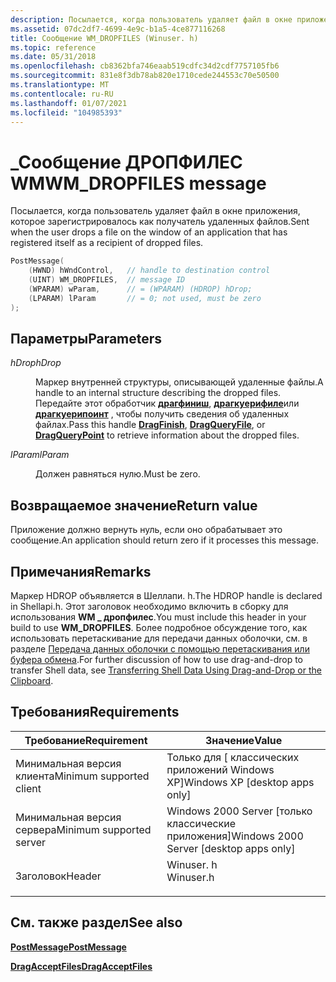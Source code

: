 ```yaml
---
description: Посылается, когда пользователь удаляет файл в окне приложения, которое зарегистрировалось как получатель удаленных файлов.
ms.assetid: 07dc2df7-4699-4e9c-b1a5-4ce877116268
title: Сообщение WM_DROPFILES (Winuser. h)
ms.topic: reference
ms.date: 05/31/2018
ms.openlocfilehash: cb8362bfa746eaab519cdfc34d2cdf7757105fb6
ms.sourcegitcommit: 831e8f3db78ab820e1710cede244553c70e50500
ms.translationtype: MT
ms.contentlocale: ru-RU
ms.lasthandoff: 01/07/2021
ms.locfileid: "104985393"
---
```

# <a name="wm_dropfiles-message"></a><span data-ttu-id="cd651-103">\_Сообщение ДРОПФИЛЕС WM</span><span class="sxs-lookup"><span data-stu-id="cd651-103">WM\_DROPFILES message</span></span>

<span data-ttu-id="cd651-104">Посылается, когда пользователь удаляет файл в окне приложения, которое зарегистрировалось как получатель удаленных файлов.</span><span class="sxs-lookup"><span data-stu-id="cd651-104">Sent when the user drops a file on the window of an application that has registered itself as a recipient of dropped files.</span></span>


```C++
PostMessage(
    (HWND) hWndControl,   // handle to destination control
    (UINT) WM_DROPFILES,  // message ID
    (WPARAM) wParam,      // = (WPARAM) (HDROP) hDrop;
    (LPARAM) lParam       // = 0; not used, must be zero 
);          
```



## <a name="parameters"></a><span data-ttu-id="cd651-105">Параметры</span><span class="sxs-lookup"><span data-stu-id="cd651-105">Parameters</span></span>

<dl> <dt>

<span data-ttu-id="cd651-106">*hDrop*</span><span class="sxs-lookup"><span data-stu-id="cd651-106">*hDrop*</span></span> 
</dt> <dd>

<span data-ttu-id="cd651-107">Маркер внутренней структуры, описывающей удаленные файлы.</span><span class="sxs-lookup"><span data-stu-id="cd651-107">A handle to an internal structure describing the dropped files.</span></span> <span data-ttu-id="cd651-108">Передайте этот обработчик [**драгфиниш**](/windows/desktop/api/Shellapi/nf-shellapi-dragfinish), [**драгкуерифиле**](/windows/desktop/api/Shellapi/nf-shellapi-dragqueryfilea)или [**драгкуерипоинт**](/windows/desktop/api/Shellapi/nf-shellapi-dragquerypoint) , чтобы получить сведения об удаленных файлах.</span><span class="sxs-lookup"><span data-stu-id="cd651-108">Pass this handle [**DragFinish**](/windows/desktop/api/Shellapi/nf-shellapi-dragfinish), [**DragQueryFile**](/windows/desktop/api/Shellapi/nf-shellapi-dragqueryfilea), or [**DragQueryPoint**](/windows/desktop/api/Shellapi/nf-shellapi-dragquerypoint) to retrieve information about the dropped files.</span></span>

</dd> <dt>

<span data-ttu-id="cd651-109">*lParam*</span><span class="sxs-lookup"><span data-stu-id="cd651-109">*lParam*</span></span> 
</dt> <dd>

<span data-ttu-id="cd651-110">Должен равняться нулю.</span><span class="sxs-lookup"><span data-stu-id="cd651-110">Must be zero.</span></span>

</dd> </dl>

## <a name="return-value"></a><span data-ttu-id="cd651-111">Возвращаемое значение</span><span class="sxs-lookup"><span data-stu-id="cd651-111">Return value</span></span>

<span data-ttu-id="cd651-112">Приложение должно вернуть нуль, если оно обрабатывает это сообщение.</span><span class="sxs-lookup"><span data-stu-id="cd651-112">An application should return zero if it processes this message.</span></span>

## <a name="remarks"></a><span data-ttu-id="cd651-113">Примечания</span><span class="sxs-lookup"><span data-stu-id="cd651-113">Remarks</span></span>

<span data-ttu-id="cd651-114">Маркер HDROP объявляется в Шеллапи. h.</span><span class="sxs-lookup"><span data-stu-id="cd651-114">The HDROP handle is declared in Shellapi.h.</span></span> <span data-ttu-id="cd651-115">Этот заголовок необходимо включить в сборку для использования **WM \_ дропфилес**.</span><span class="sxs-lookup"><span data-stu-id="cd651-115">You must include this header in your build to use **WM\_DROPFILES**.</span></span> <span data-ttu-id="cd651-116">Более подробное обсуждение того, как использовать перетаскивание для передачи данных оболочки, см. в разделе [Передача данных оболочки с помощью перетаскивания или буфера обмена](dragdrop.md).</span><span class="sxs-lookup"><span data-stu-id="cd651-116">For further discussion of how to use drag-and-drop to transfer Shell data, see [Transferring Shell Data Using Drag-and-Drop or the Clipboard](dragdrop.md).</span></span>

## <a name="requirements"></a><span data-ttu-id="cd651-117">Требования</span><span class="sxs-lookup"><span data-stu-id="cd651-117">Requirements</span></span>



| <span data-ttu-id="cd651-118">Требование</span><span class="sxs-lookup"><span data-stu-id="cd651-118">Requirement</span></span> | <span data-ttu-id="cd651-119">Значение</span><span class="sxs-lookup"><span data-stu-id="cd651-119">Value</span></span> |
|-------------------------------------|--------------------------------------------------------------------------------------|
| <span data-ttu-id="cd651-120">Минимальная версия клиента</span><span class="sxs-lookup"><span data-stu-id="cd651-120">Minimum supported client</span></span><br/> | <span data-ttu-id="cd651-121">Только для \[ классических приложений Windows XP\]</span><span class="sxs-lookup"><span data-stu-id="cd651-121">Windows XP \[desktop apps only\]</span></span><br/>                                          |
| <span data-ttu-id="cd651-122">Минимальная версия сервера</span><span class="sxs-lookup"><span data-stu-id="cd651-122">Minimum supported server</span></span><br/> | <span data-ttu-id="cd651-123">Windows 2000 Server \[только классические приложения\]</span><span class="sxs-lookup"><span data-stu-id="cd651-123">Windows 2000 Server \[desktop apps only\]</span></span><br/>                                 |
| <span data-ttu-id="cd651-124">Заголовок</span><span class="sxs-lookup"><span data-stu-id="cd651-124">Header</span></span><br/>                   | <dl> <span data-ttu-id="cd651-125"><dt>Winuser. h</dt></span><span class="sxs-lookup"><span data-stu-id="cd651-125"><dt>Winuser.h</dt></span></span> </dl> |



## <a name="see-also"></a><span data-ttu-id="cd651-126">См. также раздел</span><span class="sxs-lookup"><span data-stu-id="cd651-126">See also</span></span>

<dl> <dt>

[<span data-ttu-id="cd651-127">**PostMessage**</span><span class="sxs-lookup"><span data-stu-id="cd651-127">**PostMessage**</span></span>](/windows/win32/api/winuser/nf-winuser-postmessagea)
</dt> <dt>

[<span data-ttu-id="cd651-128">**DragAcceptFiles**</span><span class="sxs-lookup"><span data-stu-id="cd651-128">**DragAcceptFiles**</span></span>](/windows/desktop/api/Shellapi/nf-shellapi-dragacceptfiles)
</dt> </dl>

 

 
